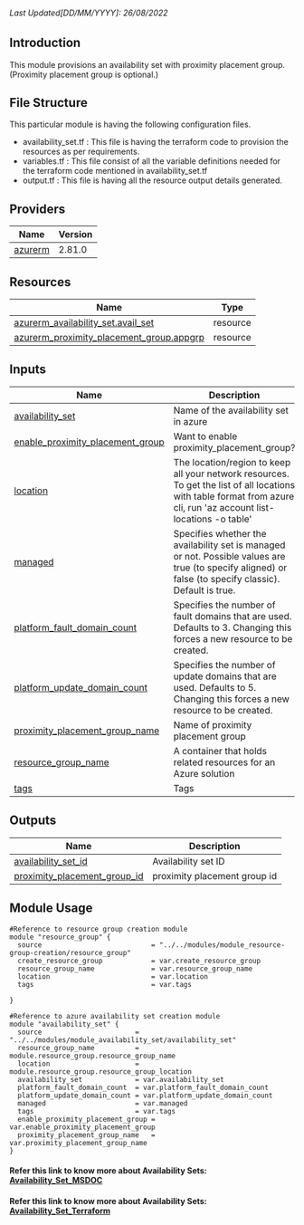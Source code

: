 <!-- BEGIN_TF_DOCS -->
###### Last Updated[DD/MM/YYYY]: 26/08/2022
##  Introduction 
This module provisions an availability set with proximity placement group.(Proximity placement group is optional.) 

## File Structure 
This particular module is having the following configuration files.
- availability_set.tf : This file is having the terraform code to provision the resources as per requirements.
- variables.tf : This file consist of all the variable definitions needed for the terraform code mentioned in availability_set.tf
- output.tf : This file is having all the resource output details generated.

## Providers

| Name | Version |
|------|---------|
| <a name="provider_azurerm"></a> [azurerm](#provider\_azurerm) | 2.81.0 |

## Resources

| Name | Type |
|------|------|
| [azurerm_availability_set.avail_set](https://registry.terraform.io/providers/hashicorp/azurerm/latest/docs/resources/availability_set) | resource |
| [azurerm_proximity_placement_group.appgrp](https://registry.terraform.io/providers/hashicorp/azurerm/latest/docs/resources/proximity_placement_group) | resource |

## Inputs

| Name | Description | Type | Default | Required |
|------|-------------|------|---------|:--------:|
| <a name="input_availability_set"></a> [availability\_set](#input\_availability\_set) | Name of the availability set in azure | `string` | n/a | yes |
| <a name="input_enable_proximity_placement_group"></a> [enable\_proximity\_placement\_group](#input\_enable\_proximity\_placement\_group) | Want to enable proximity\_placement\_group? | `bool` | n/a | yes |
| <a name="input_location"></a> [location](#input\_location) | The location/region to keep all your network resources. To get the list of all locations with table format from azure cli, run 'az account list-locations -o table' | `any` | n/a | yes |
| <a name="input_managed"></a> [managed](#input\_managed) | Specifies whether the availability set is managed or not. Possible values are true (to specify aligned) or false (to specify classic). Default is true. | `string` | "true" | no |
| <a name="input_platform_fault_domain_count"></a> [platform\_fault\_domain\_count](#input\_platform\_fault\_domain\_count) | Specifies the number of fault domains that are used. Defaults to 3. Changing this forces a new resource to be created. | `string` | "3" | no |
| <a name="input_platform_update_domain_count"></a> [platform\_update\_domain\_count](#input\_platform\_update\_domain\_count) | Specifies the number of update domains that are used. Defaults to 5. Changing this forces a new resource to be created. | `string` | "5" | no |
| <a name="input_proximity_placement_group_name"></a> [proximity\_placement\_group\_name](#input\_proximity\_placement\_group\_name) | Name of proximity placement group | `string` | n/a | no |
| <a name="input_resource_group_name"></a> [resource\_group\_name](#input\_resource\_group\_name) | A container that holds related resources for an Azure solution | `any` | n/a | yes |
| <a name="input_tags"></a> [tags](#input\_tags) | Tags | `map(any)` | n/a | yes |

## Outputs

| Name | Description |
|------|-------------|
| <a name="output_availability_set_id"></a> [availability\_set\_id](#output\_availability\_set\_id) | Availability set ID |
| <a name="output_proximity_placement_group_id"></a> [proximity\_placement\_group\_id](#output\_proximity\_placement\_group\_id) | proximity placement group id |

## Module Usage
```
#Reference to resource group creation module
module "resource_group" {
  source                           = "../../modules/module_resource-group-creation/resource_group"
  create_resource_group            = var.create_resource_group
  resource_group_name              = var.resource_group_name
  location                         = var.location
  tags                             = var.tags

}

#Reference to azure availability set creation module
module "availability_set" {
  source                       = "../../modules/module_availability_set/availability_set"
  resource_group_name          = module.resource_group.resource_group_name
  location                     = module.resource_group.resource_group_location
  availability_set             = var.availability_set
  platform_fault_domain_count  = var.platform_fault_domain_count
  platform_update_domain_count = var.platform_update_domain_count
  managed                      = var.managed
  tags                         = var.tags
  enable_proximity_placement_group = var.enable_proximity_placement_group
  proximity_placement_group_name   = var.proximity_placement_group_name
}
```

#### Refer this link to know more about Availability Sets: [Availability_Set_MSDOC](https://docs.microsoft.com/en-us/azure/virtual-machines/availability-set-overview)


#### Refer this link to know more about Availability Sets: [Availability_Set_Terraform](https://registry.terraform.io/providers/hashicorp/azurerm/latest/docs/resources/availability_set)

<!-- END_TF_DOCS -->